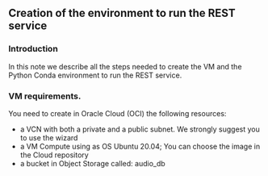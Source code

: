 ## Creation of the environment to run the REST service

### Introduction
In this note we describe all the steps needed to create the VM and the Python Conda environment to run the REST service.

### VM requirements.
You need to create in Oracle Cloud (OCI) the following resources:
* a VCN with both a private and a public subnet. We strongly suggest you to use the wizard
* a VM Compute using as OS Ubuntu 20.04; You can choose the image in the Cloud repository
* a bucket in Object Storage called: audio_db

